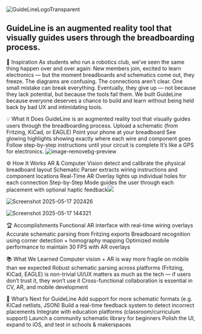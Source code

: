
![GuideLineLogoTransparent](https://github.com/user-attachments/assets/d922fa10-e793-4f2e-bfef-2549a86a8704)
## GuideLine is an augmented reality tool that visually guides users through the breadboarding process.

  🧠 Inspiration
As students who run a robotics club, we’ve seen the same thing happen over and over again:
New members join, excited to learn electronics — but the moment breadboards and schematics come out, they freeze.
The diagrams are confusing.
The connections aren’t clear.
One small mistake can break everything.
Eventually, they give up — not because they lack potential, but because the tools fail them.
We built GuideLine because everyone deserves a chance to build and learn without being held back by bad UX and intimidating tools.

💡 What It Does
GuideLine is an augmented reality tool that visually guides users through the breadboarding process.
Upload a schematic (from Fritzing, KiCad, or EAGLE)
Point your phone at your breadboard
See glowing highlights showing exactly where each wire and component goes
Follow step-by-step instructions until your circuit is complete
It’s like a GPS for electronics.
![image-removebg-preview](https://github.com/user-attachments/assets/45dddb5f-9e82-491f-b727-7fa1f43747c1)


⚙️ How It Works
AR & Computer Vision detect and calibrate the physical breadboard layout
Schematic Parser extracts wiring instructions and component locations
Real-Time AR Overlay lights up individual holes for each connection
Step-by-Step Mode guides the user through each placement with optional haptic feedback![](https://cdn.discordapp.com/attachments/1369872014587859065/1373378221113868388/Screenshot_2025-05-17_151428.png?ex=682a31a4&is=6828e024&hm=4e48ab8fe4e252db0a2c393e2fd5b73390864b3778fd917a6e24e28fcc30b301&=)

![Screenshot 2025-05-17 202426](https://github.com/user-attachments/assets/d25b9d5b-7a9b-4157-b8a4-93764cc8e27a)

![Screenshot 2025-05-17 144321](https://github.com/user-attachments/assets/0524f210-8a32-4bb0-8391-114fb58c3dca)

🏆 Accomplishments
Functional AR interface with real-time wiring overlays
Accurate schematic parsing from Fritzing exports
Breadboard recognition using corner detection + homography mapping
Optimized mobile performance to maintain 30 FPS with AR overlays

📚 What We Learned
Computer vision + AR is way more fragile on mobile than we expected
Robust schematic parsing across platforms (Fritzing, KiCad, EAGLE) is non-trivial
UI/UX matters as much as the tech — if users don’t trust it, they won’t use it
Cross-functional collaboration is essential in CV, AR, and mobile development

🚀 What’s Next for GuideLine
Add support for more schematic formats (e.g. KiCad netlists, JSON)
Build a real-time feedback system to detect incorrect placements
Integrate with education platforms (classroom/curriculum support)
Launch a community schematic library for beginners
Polish the UI, expand to iOS, and test in schools & makerspaces
